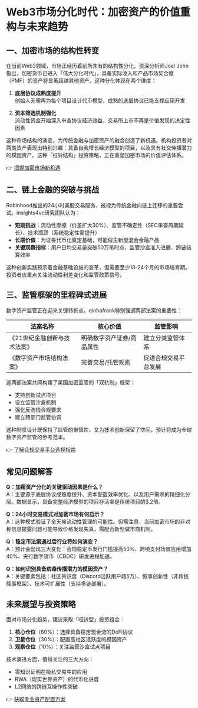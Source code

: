 # Web3市场分化时代：加密资产的价值重构与未来趋势

## 一、加密市场的结构性转变
在当前Web3领域，市场正经历着前所未有的结构性分化。资深分析师Joel John指出，加密货币已进入「伟大分化时代」，具备实际收入和产品市场契合度（PMF）的资产将显著超越其他资产。这种分化体现在两个维度：

1. **底层协议成熟度提升**  
创始人无需再为每个项目设计代币模型，成熟的底层协议已能支撑应用开发

2. **资本筛选机制强化**  
流动性资金开始深入审查协议经济效益，交易所上市不再是价值发现的决定性因素

这种市场结构的演变，为传统金融与加密资产的融合创造了新机遇。机构投资者对两类资产表现出特别兴趣：具备自我增长经济模型的项目，以及具有社交传播潜力的模因资产。这种「杠铃结构」投资策略，正在重塑加密市场的价值评估体系。

👉 [把握加密市场新机遇](https://bit.ly/okx_welcome)

## 二、链上金融的突破与挑战
Robinhood推出的24小时美股交易服务，被视为传统金融向链上迁移的重要尝试。insights4vc研究团队认为：

- **短期挑战**：流动性摩擦（价差扩大30%）、监管不确定性（SEC审查周期延长）、技术瓶颈（系统稳定性需提升）
- **长期价值**：为证券代币化奠定基础，可能催生新型混合金融产品
- **关键观察指标**：用户日均交易量突破50万笔时点、监管沙盒准入进展、跨链结算效率

这种创新实践预示着金融基础设施的变革，但需要至少18-24个月的市场培育期。投资者应重点关注流动性利差变化和监管政策信号。

## 三、监管框架的里程碑式进展
数字资产监管正在迎来关键转折点。qinbafrank特别强调两部法案的重要性：

| 法案名称 | 核心价值 | 监管影响 |
|---------|---------|---------|
| 《21世纪金融创新与技术法案》 | 明确数字资产证券/商品属性 | 建立分类监管体系 |
| 《数字资产市场结构法案》 | 完善交易/托管规则 | 促进合规交易平台发展 |

这两部法案共同构建了美国加密监管的「双轨制」框架：
- 支持创新试点项目
- 设立监管沙盒机制
- 强化反洗钱合规要求
- 建立跨部门监管协调

这种制度设计既保持了监管的审慎性，又为技术创新保留了空间，预计将成为全球数字资产监管的参考范本。

👉 [了解合规交易平台选择指南](https://bit.ly/okx_welcome)

## 常见问题解答
**Q：加密资产分化的关键驱动因素是什么？**  
A：主要源于底层协议成熟度提升、资本配置效率优化、以及用户需求的精细化分层。数据显示，具备完整经济模型的项目存活率是传统项目的3.2倍。

**Q：24小时交易模式对加密市场有何启示？**  
A：这种模式验证了全天候流动性管理的可能性。但需注意，当前加密市场的非对称信息披露问题可能导致价格发现失真，需配合新型做市商机制。

**Q：稳定币法案通过后行业将如何演变？**  
A：预计会出现三大变化：合规稳定币发行门槛提高50%、跨境支付场景应用增加40%、央行数字货币（CBDC）研发进程加速。

**Q：如何识别具备病毒传播潜力的模因资产？**  
A：关键要素包括：社区共识度（Discord活跃用户超5万）、叙事创新性（非传统叙事框架）、技术可扩展性（支持多链部署）。

## 未来展望与投资策略
面对市场分化趋势，建议采取「哑铃型」投资组合：
1. **核心仓位**（60%）：选择具备稳定现金流的DeFi协议
2. **卫星仓位**（30%）：配置高社区活跃度的模因资产
3. **观察仓位**（10%）：关注监管沙盒试点项目

技术演进方面，值得关注的三大方向：
- 零知识证明在隐私交易中的应用
- RWA（现实世界资产）的代币化进度
- L2网络的跨链互操作性突破

👉 [获取专业资产配置方案](https://bit.ly/okx_welcome)